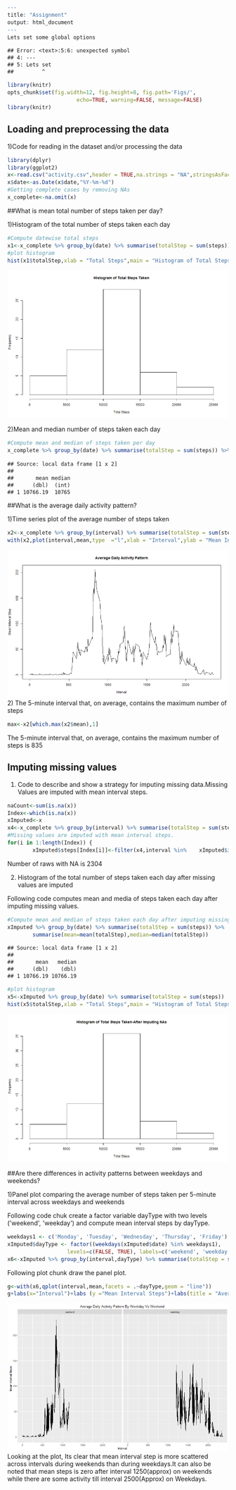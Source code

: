 

```r
---
title: "Assignment"
output: html_document
---
Lets set some global options 
```

```
## Error: <text>:5:6: unexpected symbol
## 4: ---
## 5: Lets set
##         ^
```

```r
library(knitr)
opts_chunk$set(fig.width=12, fig.height=8, fig.path='Figs/',
                      echo=TRUE, warning=FALSE, message=FALSE)
library(knitr)
```

## Loading and preprocessing the data

1)Code for reading in the dataset and/or processing the data


```r
library(dplyr)
library(ggplot2)
x<-read.csv("activity.csv",header = TRUE,na.strings = "NA",stringsAsFactors = TRUE)
x$date<-as.Date(x$date,"%Y-%m-%d")
#Getting complete cases by removing NAs
x_complete<-na.omit(x)
```
##What is mean total number of steps taken per day?

1)Histogram of the total number of steps taken each day


```r
#Compute datewise total steps
x1<-x_complete %>% group_by(date) %>% summarise(totalStep = sum(steps))
#plot histogram
hist(x1$totalStep,xlab = "Total Steps",main = "Histogram of Total Steps Taken")
```

![plot of chunk plot1](Figs/plot1-1.png)

2)Mean and median number of steps taken each day


```r
#Compute mean and median of steps taken per day
x_complete %>% group_by(date) %>% summarise(totalStep = sum(steps)) %>% summarise(mean=mean(totalStep),median=median(totalStep))
```

```
## Source: local data frame [1 x 2]
## 
##       mean median
##      (dbl)  (int)
## 1 10766.19  10765
```
##What is the average daily activity pattern?

1)Time series plot of the average number of steps taken


```r
x2<-x_complete %>% group_by(interval) %>% summarise(totalStep = sum(steps),mean=mean(steps)) 
with(x2,plot(interval,mean,type  ="l",xlab = "Interval",ylab = "Mean Interval Step",main = "Average Daily Activity Pattern"))
```

![plot of chunk plot2](Figs/plot2-1.png)
2) The 5-minute interval that, on average, contains the maximum number of steps


```r
max<-x2[which.max(x2$mean),1]
```
The 5-minute interval that, on average, contains the maximum number of steps is 835

## Imputing missing values

1) Code to describe and show a strategy for imputing missing data.Missing Values are imputed with mean interval steps.


```r
naCount<-sum(is.na(x))
Index<-which(is.na(x))
xImputed<-x
x4<-x_complete %>% group_by(interval) %>% summarise(totalStep = sum(steps),mean=mean(steps)) 
#Missing values are imputed with mean interval steps.        
for(i in 1:length(Index)) {
        xImputed$steps[Index[i]]<-filter(x4,interval %in%    xImputed$interval[Index[i]])[[3]]}
```
Number of raws with NA is 2304

2) Histogram of the total number of steps taken each day after missing values are imputed

Following code computes mean and media of steps taken each day after imputing missing values.  


```r
#Compute mean and median of steps taken each day after imputing missing values
xImputed %>% group_by(date) %>% summarise(totalStep = sum(steps)) %>% 
        summarise(mean=mean(totalStep),median=median(totalStep))
```

```
## Source: local data frame [1 x 2]
## 
##       mean   median
##      (dbl)    (dbl)
## 1 10766.19 10766.19
```


```r
#plot histogram 
x5<-xImputed %>% group_by(date) %>% summarise(totalStep = sum(steps))
hist(x5$totalStep,xlab = "Total Steps",main = "Histogram of Total Steps Taken-After Imputing NAs")
```

![plot of chunk plot3](Figs/plot3-1.png)

##Are there differences in activity patterns between weekdays and weekends?

1)Panel plot comparing the average number of steps taken per 5-minute interval across weekdays and weekends

Following code chuk create a factor variable dayType with two levels ('weekend', 'weekday') and compute mean interval steps by dayType.  


```r
weekdays1 <- c('Monday', 'Tuesday', 'Wednesday', 'Thursday', 'Friday')
xImputed$dayType <- factor((weekdays(xImputed$date) %in% weekdays1), 
                   levels=c(FALSE, TRUE), labels=c('weekend', 'weekday')) 
x6<-xImputed %>% group_by(interval,dayType) %>% summarise(totalStep = sum(steps),mean=mean(steps)) 
```
Following plot chunk draw the panel plot.

```r
g<-with(x6,qplot(interval,mean,facets = .~dayType,geom = "line"))
g+labs(x="Interval")+labs (y ="Mean Interval Steps")+labs(title = "Average Daily Activity Pattern By Weekday Vs Weekend")
```

![plot of chunk plot4](Figs/plot4-1.png)
Looking at the plot, Its clear that mean interval step is more scattered across intervals during weekends than during weekdays.It can also be noted that mean steps is zero after interval 1250(approx) on weekends while there are some activity till interval 2500(Approx) on Weekdays.
```


